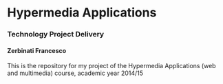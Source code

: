 # Hypermedia Applications 
### Technology Project Delivery
#### Zerbinati Francesco

This is the repository for my project of the Hypermedia Applications (web and multimedia) course, academic year 2014/15

